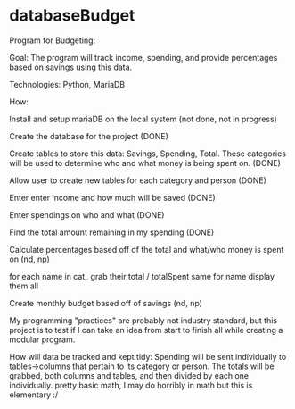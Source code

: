 # databaseBudget
Program for Budgeting:

Goal: The program will track income, spending, and provide percentages based on savings using this data.

Technologies: Python, MariaDB

How:

Install and setup mariaDB on the local system (not done, not in progress)

Create the database for the project (DONE)

Create tables to store this data: Savings, Spending, Total. These categories will be used to determine who and what money is being spent on. (DONE)

Allow user to create new tables for each category and person (DONE)

Enter enter income and how much will be saved (DONE)

Enter spendings on who and what (DONE)

Find the total amount remaining in my spending (DONE)

Calculate percentages based off of the total and what/who money is spent on (nd, np)

for each name in cat_ grab their total / totalSpent same for name
display them all

Create monthly budget based off of savings (nd, np)

My programming "practices" are probably not industry standard, but this project is to test if I can take an idea from start to finish all while creating a modular program.


How will data be tracked and kept tidy:
	Spending will be sent individually to tables->columns that pertain to its category or person. The totals will be grabbed, both columns and tables, and then divided by each one individually. pretty basic math, I may do horribly in math but this is elementary :/